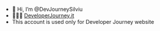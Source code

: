 - 👋 Hi, I’m @DevJourneySilviu
- 👨🏻‍💻 [DeveloperJourney.it](https://developerjourney.it)
- This account is used only for Developer Journey website
